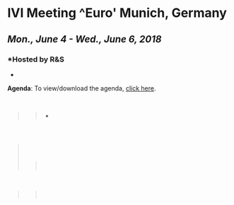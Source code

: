 <div id="rightCol0">

<div data-align="center">

# IVI Meeting ^Euro' Munich, Germany

## ***Mon., June 4 - Wed., June 6, 2018***

</div>

<div data-align="center">

### *Hosted by R\&S  
  
*

</div>

**Agenda**: To view/download the agenda, [click
here](Munich2018/Jun%202018%20Agenda%20-%20IVI%20-%20updated.pdf).

 

> >   - 

####  

>  
> 
> > ###  
> > 
> > > 

 

> >  

####  

#### 

####  

 

</div>
